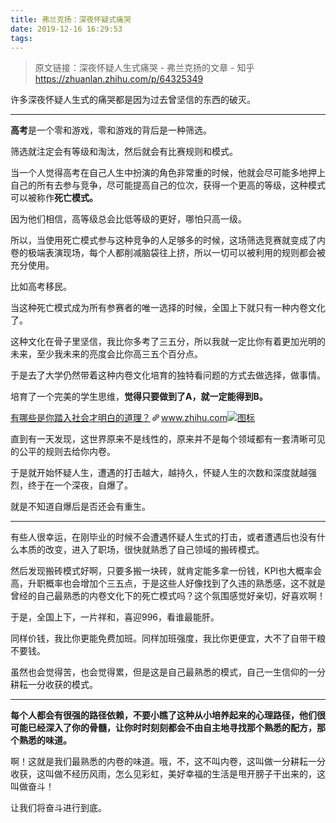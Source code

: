 ```yaml
---
title: 弗兰克扬：深夜怀疑式痛哭
date: 2019-12-16 16:29:53
tags:
---
```

> 原文链接：深夜怀疑人生式痛哭 - 弗兰克扬的文章 - 知乎
  <https://zhuanlan.zhihu.com/p/64325349>
<div class="Post-RichTextContainer"><div class="RichText ztext Post-RichText"><p>许多深夜怀疑人生式的痛哭都是因为过去曾坚信的东西的破灭。</p><hr><p><b>高考</b>是一个零和游戏，零和游戏的背后是一种筛选。</p><p>筛选就注定会有等级和淘汰，然后就会有比赛规则和模式。</p><p>当一个人觉得高考在自己人生中扮演的角色非常重的时候，他就会尽可能多地押上自己的所有去参与竞争，尽可能提高自己的位次，获得一个更高的等级，这种模式可以被称作<b>死亡模式。</b></p><p>因为他们相信，高等级总会比低等级的更好，哪怕只高一级。</p><p>所以，当使用死亡模式参与这种竞争的人足够多的时候，这场筛选竞赛就变成了内卷的极端表演现场，每个人都削减脑袋往上挤，所以一切可以被利用的规则都会被充分使用。</p><p>比如高考移民。</p><p>当这种死亡模式成为所有参赛者的唯一选择的时候，全国上下就只有一种内卷文化了。</p><p>这种文化在骨子里坚信，我比你多考了三五分，所以我就一定比你有着更加光明的未来，至少我未来的亮度会比你高三五个百分点。</p><p>于是去了大学仍然带着这种内卷文化培育的独特看问题的方式去做选择，做事情。</p><p>培育了一个完美的学生思维，<b>觉得只要做到了A，就一定能得到B。</b></p><a target="_blank" href="https://www.zhihu.com/question/51671791/answer/659624976" data-draft-node="block" data-draft-type="link-card" data-image="https://zhstatic.zhihu.com/assets/zhihu/editor/zhihu-card-default.svg" class="LinkCard LinkCard--hasImage" data-za-detail-view-id="172"><span class="LinkCard-backdrop" style="background-image:url(https://zhstatic.zhihu.com/assets/zhihu/editor/zhihu-card-default.svg)"></span><span class="LinkCard-content"><span class="LinkCard-text"><span class="LinkCard-title" data-text="true">有哪些是你踏入社会才明白的道理？</span><span class="LinkCard-meta"><span style="display:inline-flex;align-items:center">​<svg class="Zi Zi--InsertLink" fill="currentColor" viewBox="0 0 24 24" width="17" height="17"><path d="M6.77 17.23c-.905-.904-.94-2.333-.08-3.193l3.059-3.06-1.192-1.19-3.059 3.058c-1.489 1.489-1.427 3.954.138 5.519s4.03 1.627 5.519.138l3.059-3.059-1.192-1.192-3.059 3.06c-.86.86-2.289.824-3.193-.08zm3.016-8.673l1.192 1.192 3.059-3.06c.86-.86 2.289-.824 3.193.08.905.905.94 2.334.08 3.194l-3.059 3.06 1.192 1.19 3.059-3.058c1.489-1.489 1.427-3.954-.138-5.519s-4.03-1.627-5.519-.138L9.786 8.557zm-1.023 6.68c.33.33.863.343 1.177.029l5.34-5.34c.314-.314.3-.846-.03-1.176-.33-.33-.862-.344-1.176-.03l-5.34 5.34c-.314.314-.3.846.03 1.177z" fill-rule="evenodd"></path></svg></span>www.zhihu.com</span></span><span class="LinkCard-imageCell"><img class="LinkCard-image LinkCard-image--square" alt="图标" src="https://zhstatic.zhihu.com/assets/zhihu/editor/zhihu-card-default.svg"></span></span></a><p>直到有一天发现，这世界原来不是线性的，原来并不是每个领域都有一套清晰可见的公平的规则去给你内卷。</p><p>于是就开始怀疑人生，遭遇的打击越大，越持久，怀疑人生的次数和深度就越强烈，终于在一个深夜，自爆了。</p><p>就是不知道自爆后是否还会有重生。</p><hr><p>有些人很幸运，在刚毕业的时候不会遭遇怀疑人生式的打击，或者遭遇后也没有什么本质的改变，进入了职场，很快就熟悉了自己领域的搬砖模式。</p><p>然后发现搬砖模式好啊，只要多搬一块砖，就肯定能多拿一份钱，KPI也大概率会高，升职概率也会增加个三五点，于是这些人好像找到了久违的熟悉感，这不就是曾经的自己最熟悉的内卷文化下的死亡模式吗？这个氛围感觉好亲切，好喜欢啊！</p><p>于是，全国上下，一片祥和，喜迎996，看谁最能肝。</p><p>同样价钱，我比你更能免费加班。同样加班强度，我比你更便宜，大不了自带干粮不要钱。</p><p>虽然也会觉得苦，也会觉得累，但是这是自己最熟悉的模式，自己一生信仰的一分耕耘一分收获的模式。</p><hr><p><b>每个人都会有很强的路径依赖，不要小瞧了这种从小培养起来的心理路径，他们很可能已经深入了你的骨髓，让你时时刻刻都会不由自主地寻找那个熟悉的配方，那个熟悉的味道。</b></p><p>啊！这就是我们最熟悉的内卷的味道。哦，不，这不叫内卷，这叫做一分耕耘一分收获，这叫做不经历风雨，怎么见彩虹，美好幸福的生活是甩开膀子干出来的，这叫做奋斗！</p><p>让我们将奋斗进行到底。</p></div></div>